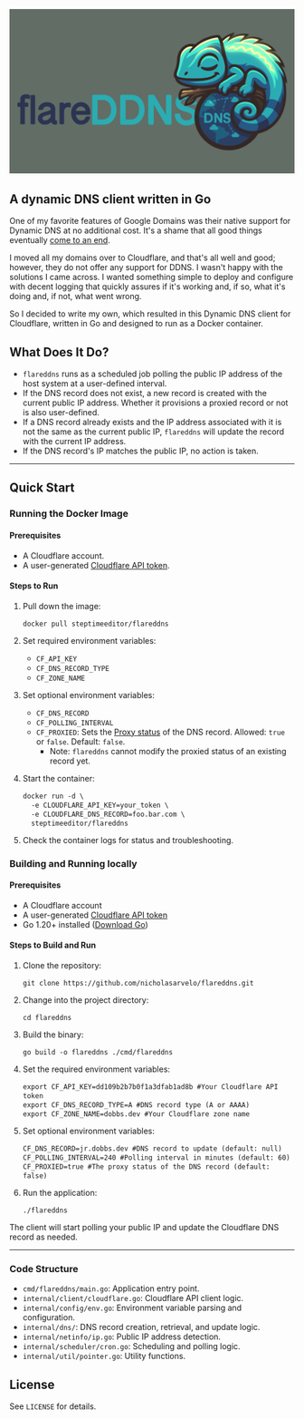 ![flareDDNS Logo](https://raw.githubusercontent.com/nicholasarvelo/flareddns/main/.assets/logo.png)

## A dynamic DNS client written in Go

One of my favorite features of Google Domains was their native support for Dynamic DNS at no additional cost. It's a shame that all good things eventually [come to an end](https://www.theverge.com/2023/6/16/23763340/google-domains-sunset-sell-squarespace).

I moved all my domains over to Cloudflare, and that's all well and good; however, they do not offer any support for DDNS. I wasn't happy with the solutions I came across. I wanted something simple to deploy and configure with decent logging that quickly assures if it's working and, if so, what it's doing and, if not, what went wrong.

So I decided to write my own, which resulted in this Dynamic DNS client for Cloudflare, written in Go and designed to run as a Docker container.

## What Does It Do?

* `flareddns` runs as a scheduled job polling the public IP address of the host system at a user-defined interval.
* If the DNS record does not exist, a new record is created with the current public IP address. Whether it provisions a proxied record or not is also user-defined.
* If a DNS record already exists and the IP address associated with it is not the same as the current public IP, `flareddns` will update the record with the current IP address.
* If the DNS record's IP matches the public IP, no action is taken.

---

## Quick Start

### Running the Docker Image

#### Prerequisites

* A Cloudflare account.
* A user-generated [Cloudflare API token](https://developers.cloudflare.com/fundamentals/api/get-started/create-token/).

#### Steps to Run

1. Pull down the image:
    ```shell
    docker pull steptimeeditor/flareddns
    ```
2. Set required environment variables:
    * `CF_API_KEY`
    * `CF_DNS_RECORD_TYPE`
    * `CF_ZONE_NAME`

3. Set optional environment variables:
    * `CF_DNS_RECORD`
    * `CF_POLLING_INTERVAL`
    * `CF_PROXIED`: Sets the [Proxy status](https://developers.cloudflare.com/dns/manage-dns-records/reference/proxied-dns-records/) of the DNS record. Allowed: `true` or `false`. Default: `false`.
      * Note: `flareddns` cannot modify the proxied status of an existing record yet.

4. Start the container:
    ```shell
    docker run -d \
      -e CLOUDFLARE_API_KEY=your_token \
      -e CLOUDFLARE_DNS_RECORD=foo.bar.com \
      steptimeeditor/flareddns
    ```

5. Check the container logs for status and troubleshooting.


### Building and Running locally

#### Prerequisites

* A Cloudflare account
* A user-generated [Cloudflare API token](https://developers.cloudflare.com/fundamentals/api/get-started/create-token/)
* Go 1.20+ installed ([Download Go](https://golang.org/dl/))

#### Steps to Build and Run

1. Clone the repository:
    ```shell
    git clone https://github.com/nicholasarvelo/flareddns.git
   ```
2. Change into the project directory:
    ```shell
    cd flareddns
    ```
3. Build the binary:
    ```shell
    go build -o flareddns ./cmd/flareddns
   ```
4. Set the required environment variables:
    ```shell
    export CF_API_KEY=dd109b2b7b0f1a3dfab1ad8b #Your Cloudflare API token
    export CF_DNS_RECORD_TYPE=A #DNS record type (A or AAAA)
    export CF_ZONE_NAME=dobbs.dev #Your Cloudflare zone name
    ```
5. Set optional environment variables:
    ```shell
   CF_DNS_RECORD=jr.dobbs.dev #DNS record to update (default: null)
   CF_POLLING_INTERVAL=240 #Polling interval in minutes (default: 60)
   CF_PROXIED=true #The proxy status of the DNS record (default: false)
   ```
6. Run the application:
    ```shell
    ./flareddns
    ```
The client will start polling your public IP and update the Cloudflare DNS record as needed.

---

### Code Structure

- `cmd/flareddns/main.go`: Application entry point.
- `internal/client/cloudflare.go`: Cloudflare API client logic.
- `internal/config/env.go`: Environment variable parsing and configuration.
- `internal/dns/`: DNS record creation, retrieval, and update logic.
- `internal/netinfo/ip.go`: Public IP address detection.
- `internal/scheduler/cron.go`: Scheduling and polling logic.
- `internal/util/pointer.go`: Utility functions.

## License

See `LICENSE` for details.

